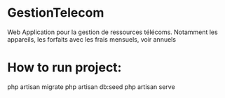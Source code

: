 # GestionTelecom
 Web Application pour la gestion de ressources télécoms. Notamment les appareils, les forfaits avec les frais mensuels, voir annuels

# How to run project:
php artisan migrate
php artisan db:seed
php artisan serve